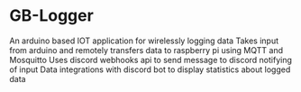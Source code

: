 # GB-Logger
An arduino based IOT application for wirelessly logging data
Takes input from arduino and remotely transfers data to raspberry pi using MQTT and Mosquitto
Uses discord webhooks api to send message to discord notifying of input
Data integrations with discord bot to display statistics about logged data